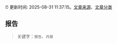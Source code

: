 :alarm_clock: 更新时间: 2025-08-31 11:37:15。[文章来源](/README.md)、[文章分类](/TAGS.md)

## 报告


> 关键字：`报告`、`月报`



